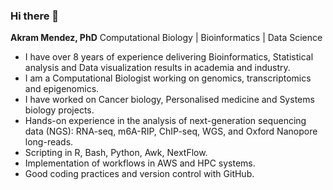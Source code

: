### Hi there 👋


**Akram Mendez, PhD**
Computational Biology | Bioinformatics | Data Science 

- I have over 8 years of experience delivering Bioinformatics, Statistical analysis and Data visualization results in academia and industry.
- I am a Computational Biologist working on genomics, transcriptomics and epigenomics. 
- I have worked on Cancer biology, Personalised medicine and Systems biology projects.
- Hands-on experience in the analysis of next-generation sequencing data (NGS): RNA-seq, m6A-RIP, ChIP-seq, WGS, and Oxford Nanopore long-reads.
- Scripting in R, Bash, Python, Awk, NextFlow.
- Implementation of workflows in AWS and HPC systems.
- Good coding practices and version control with GitHub.


